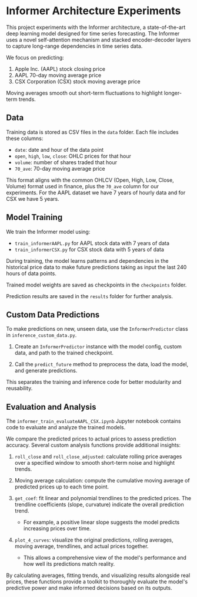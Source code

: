 # Informer Architecture Experiments

This project experiments with the Informer architecture, a state-of-the-art deep learning model designed for time series forecasting. The Informer uses a novel self-attention mechanism and stacked encoder-decoder layers to capture long-range dependencies in time series data.

We focus on predicting:
1. Apple Inc. (AAPL) stock closing price 
2. AAPL 70-day moving average price
3. CSX Corporation (CSX) stock moving average price

Moving averages smooth out short-term fluctuations to highlight longer-term trends. 

## Data
Training data is stored as CSV files in the `data` folder. Each file includes these columns:
- `date`: date and hour of the data point
- `open`, `high`, `low`, `close`: OHLC prices for that hour
- `volume`: number of shares traded that hour
- `70_ave`: 70-day moving average price 

This format aligns with the common OHLCV (Open, High, Low, Close, Volume) format used in finance, plus the `70_ave` column for our experiments.
For the AAPL dataset we have 7 years of hourly data and for CSX we have 5 years.

## Model Training
We train the Informer model using:
- `train_informerAAPL.py` for AAPL stock data with 7 years of data
- `train_informerCSX.py` for CSX stock data with 5 years of data

During training, the model learns patterns and dependencies in the historical price data to make future predictions taking as input the 
last 240 hours of data points.

Trained model weights are saved as checkpoints in the `checkpoints` folder. 

Prediction results are saved in the `results` folder for further analysis.

## Custom Data Predictions
To make predictions on new, unseen data, use the `InformerPredictor` class in `inference_custom_data.py`.

1. Create an `InformerPredictor` instance with the model config, custom data, and path to the trained checkpoint.
   
2. Call the `predict_future` method to preprocess the data, load the model, and generate predictions.

This separates the training and inference code for better modularity and reusability.

## Evaluation and Analysis
The `informer_train_evaluateAAPL_CSX.ipynb` Jupyter notebook contains code to evaluate and analyze the trained models.

We compare the predicted prices to actual prices to assess prediction accuracy. Several custom analysis functions provide additional insights:

1. `roll_close` and `roll_close_adjusted`: calculate rolling price averages over a specified window to smooth short-term noise and highlight trends.

2. Moving average calculation: compute the cumulative moving average of predicted prices up to each time point.

3. `get_coef`: fit linear and polynomial trendlines to the predicted prices. The trendline coefficients (slope, curvature) indicate the overall prediction trend.
   - For example, a positive linear slope suggests the model predicts increasing prices over time.

4. `plot_4_curves`: visualize the original predictions, rolling averages, moving average, trendlines, and actual prices together. 
   - This allows a comprehensive view of the model's performance and how well its predictions match reality.

By calculating averages, fitting trends, and visualizing results alongside real prices, these functions provide a toolkit to thoroughly evaluate the model's predictive power and make informed decisions based on its outputs.
